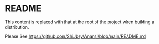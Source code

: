 # README

This content is replaced with that at the root of the project when building a distribution.

Please See <https://github.com/ShiJbey/Anansi/blob/main/README.md>
